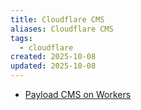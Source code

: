 ```yaml
---
title: Cloudflare CMS
aliases: Cloudflare CMS
tags:
  - cloudflare
created: 2025-10-08
updated: 2025-10-08
---
```


- [Payload CMS on Workers](https://blog.cloudflare.com/payload-cms-workers/)